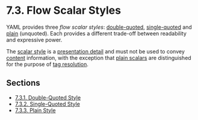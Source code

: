 # 7.3. Flow Scalar Styles

YAML provides three *flow scalar styles*: [double-quoted](https://yaml.org/spec/1.2.2/#double-quoted-style), [single-quoted](https://yaml.org/spec/1.2.2/#single-quoted-style) and [plain](https://yaml.org/spec/1.2.2/#plain-style) (unquoted). Each provides a different trade-off between readability and expressive power.

The [scalar style](https://yaml.org/spec/1.2.2/#node-styles) is a [presentation detail](https://yaml.org/spec/1.2.2/#presenting-the-serialization-tree) and must not be used to convey [content](https://yaml.org/spec/1.2.2/#nodes) information, with the exception that [plain scalars](https://yaml.org/spec/1.2.2/#plain-style) are distinguished for the purpose of [tag resolution](https://yaml.org/spec/1.2.2/#tag-resolution).

## Sections

- [7.3.1. Double-Quoted Style](scalars/7.3.1-double-quoted-style.md)
- [7.3.2. Single-Quoted Style](scalars/7.3.2-single-quoted-style.md)
- [7.3.3. Plain Style](scalars/7.3.3-plain-style.md)